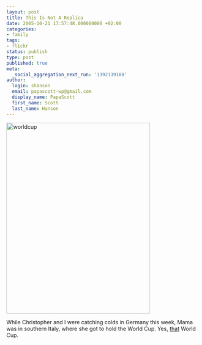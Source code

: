 ```yaml
---
layout: post
title: This Is Not A Replica
date: 2005-10-21 17:57:48.000000000 +02:00
categories:
- family
tags:
- flickr
status: publish
type: post
published: true
meta:
  _social_aggregation_next_run: '1392139188'
author:
  login: shanson
  email: papascott-wp@gmail.com
  display_name: PapaScott
  first_name: Scott
  last_name: Hanson
---
```

<p><a href="http://www.flickr.com/photos/papascott/54599089/" title="World Cup"><img src="http://static.flickr.com/26/54599089_6fbdd4c54c.jpg" width="375" height="500" alt="worldcup" /></a></p>
<p>While Christopher and I were catching colds in Germany this week, Mama was in southern Italy, where she got to hold the World Cup. Yes, <a href="http://fifaworldcup.yahoo.com/">that</a> World Cup.</p>
